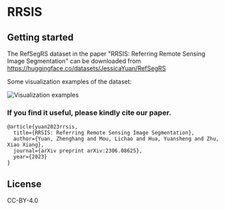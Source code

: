 # RRSIS


## Getting started

The RefSegRS dataset in the paper "RRSIS: Referring Remote Sensing Image Segmentation" can be downloaded from https://huggingface.co/datasets/JessicaYuan/RefSegRS


Some visualization examples of the dataset:

![Visualization examples](assets/rrsis.png 'Visualization examples of the RefSegRS dataset')


### If you find it useful, please kindly cite our paper.


```
@article{yuan2023rrsis,
  title={RRSIS: Referring Remote Sensing Image Segmentation},
  author={Yuan, Zhenghang and Mou, Lichao and Hua, Yuansheng and Zhu, Xiao Xiang},
  journal={arXiv preprint arXiv:2306.08625},
  year={2023}
}
```



## License
CC-BY-4.0

